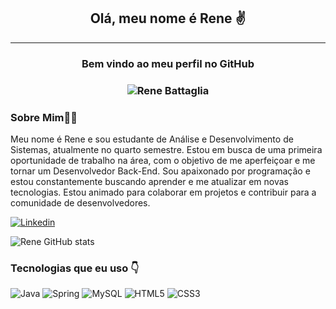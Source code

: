 <div align="center">
    <h2>Olá, meu nome é Rene ✌️</h2>
    <hr>
    <h3>Bem vindo ao meu perfil no GitHub<h3>


<p align="center"> <img src="https://komarev.com/ghpvc/?username=renebttg&color=003985t&style=for-the-badge&abbreviated=true" alt="Rene Battaglia" /> <p>



</div>
 
<div align="left">
  <h3>Sobre Mim👨‍💻</h3>
    
  <p>Meu nome é Rene e sou estudante de Análise e Desenvolvimento de Sistemas, atualmente no quarto semestre. Estou em busca de uma primeira oportunidade de trabalho na área, com o objetivo de me aperfeiçoar e me tornar um Desenvolvedor Back-End. Sou apaixonado por programação e estou constantemente buscando aprender e me atualizar em novas tecnologias. Estou animado para colaborar em projetos e contribuir para a comunidade de desenvolvedores.<p>
</div>

 [![Linkedin](https://img.shields.io/badge/LinkedIn-0077B5?style=for-the-badge&logo=linkedin&logoColor=white)](https://www.linkedin.com/in/rene-battaglia/)

 ![Rene GitHub stats](https://github-readme-stats.vercel.app/api?username=renebttg&show_icons=true&theme=dark)

 ### Tecnologias que eu uso 👇

![Java](https://img.shields.io/badge/java-%23ED8B00.svg?style=for-the-badge&logo=openjdk&logoColor=white) ![Spring](https://img.shields.io/badge/spring-%236DB33F.svg?style=for-the-badge&logo=spring&logoColor=white) ![MySQL](https://img.shields.io/badge/mysql-%2300f.svg?style=for-the-badge&logo=mysql&logoColor=white) ![HTML5](https://img.shields.io/badge/html5-%23E34F26.svg?style=for-the-badge&logo=html5&logoColor=white) ![CSS3](https://img.shields.io/badge/css3-%231572B6.svg?style=for-the-badge&logo=css3&logoColor=white)


